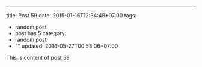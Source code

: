 ---
title: Post 59
date: 2015-01-16T12:34:48+07:00
tags:
  - random post
  - post has 5
category:
  - random post
  - ""
updated: 2014-05-27T00:58:06+07:00

This is content of post 59